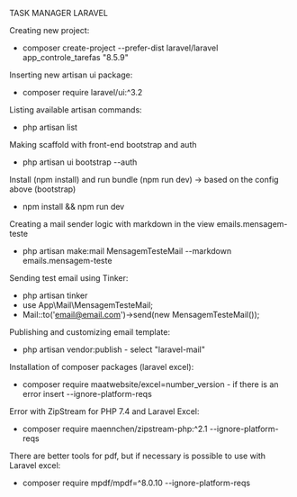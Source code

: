 TASK MANAGER LARAVEL

Creating new project:
- composer create-project --prefer-dist laravel/laravel app_controle_tarefas "8.5.9"

Inserting new artisan ui package:
- composer require laravel/ui:^3.2

Listing available artisan commands:
- php artisan list

Making scaffold with front-end bootstrap and auth
- php artisan ui bootstrap --auth

Install (npm install) and run bundle (npm run dev) -> based on the config above (bootstrap)
- npm install && npm run dev

Creating a mail sender logic with markdown in the view emails.mensagem-teste
- php artisan make:mail MensagemTesteMail --markdown emails.mensagem-teste

Sending test email using Tinker:
- php artisan tinker
- use App\Mail\MensagemTesteMail;
- Mail::to('email@email.com')->send(new MensagemTesteMail());

Publishing and customizing email template:
- php artisan vendor:publish - select "laravel-mail"

Installation of composer packages (laravel excel):
- composer require maatwebsite/excel=number_version - if there is an error insert --ignore-platform-reqs

Error with ZipStream for PHP 7.4 and Laravel Excel:
- composer require maennchen/zipstream-php:^2.1 --ignore-platform-reqs

There are better tools for pdf, but if necessary is possible to use with Laravel excel:
- composer require mpdf/mpdf=^8.0.10 --ignore-platform-reqs